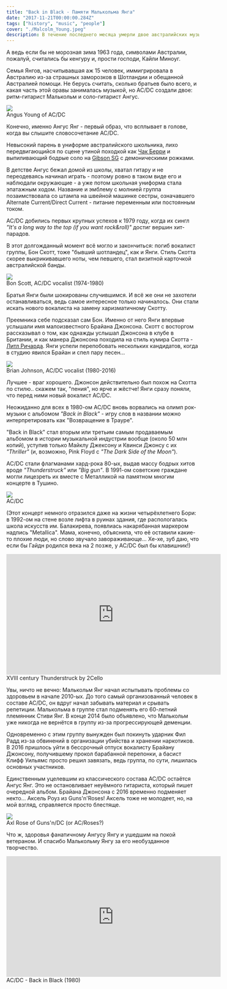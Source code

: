 ```yaml
---
title: "Back in Black - Памяти Малькольма Янга"
date: "2017-11-21T00:00:00.284Z"
tags: ["history", "music", "people"]
cover: "./Malcolm_Young.jpeg"
description: В течение последнего месяца умерли двое австралийских музыкантов - братья Джордж и Малькольм Янги. Если смерть Джорджа была мало кем замечена, то про Малькольма Янга сообщали во всех СМИ, ведь он - основатель легендарной австралийской рок-группы AC/DC."
---
```


А ведь если бы не морозная зима 1963 года, символами Австралии, пожалуй, считались бы кенгуру и, прости господи, Кайли Миноуг.

Семья Янгов, насчитывавшая аж 15 человек, иммигрировала в Австралию из-за страшных заморозков в Шотландии и обещанной 
Австралией помощи. Не берусь считать, сколько братьев было всего, и какая часть этой оравы занималась музыкой, но AC/DC 
создали двое: ритм-гитарист Малькольм и соло-гитарист Ангус.

<img src="Angus-Young-AC-DC-016.jpg" class="img-responsive center-block" />
<div class="caption text-center">Angus Young of AC/DC</div>

Конечно, именно Ангус Янг - первый образ, что всплывает в голове, когда вы слышите словосочетание AC/DC.

Невысокий парень в униформе австралийского школьника, лихо передвигающийся по сцене утиной походкой как <a href="https://en.wikipedia.org/wiki/Chuck_Berry">Чак Берри</a> и выпиливающий бодрые соло на <a href="https://ru.wikipedia.org/wiki/Gibson_SG">Gibson SG</a> с демоническими рожками.

В детстве Ангус бежал домой из школы, хватал гитару и не переодеваясь начинал играть - поэтому ровно в таком виде его и 
наблюдали окружающие - а уже потом школьная униформа стала эпатажным ходом. Название и эмблему с молнией группа 
позаимствовала со штампа на швейной машинке сестры, означавшего Alternate Current/Direct Current - питание переменным 
или постоянным током.

AC/DC добились первых крупных успехов к 1979 году, когда их сингл <i>"It's a long way to the top (if you want rock&roll)"</i> достиг вершин хит-парадов.

В этот долгожданный момент всё могло и закончиться: погиб вокалист группы, Бон Скотт, тоже "бывший шотландец", как и 
Янги. Стиль Скотта скорее выкрикивавшего ноты, чем певшего, стал визитной карточкой австралийской банды.

<img src="Bon_Scott.jpg" class="img-responsive center-block" />
<div class="caption text-center">Bon Scott, AC/DC vocalist (1974-1980)</div>

Братья Янги были шокированы случившимся. И всё же они не захотели останавливаться, ведь самое интересное только 
начиналось. Они стали искать нового вокалиста на замену харизматичному Скотту.

Преемника себе подсказал сам Бон. Именно от него Янги впервые услышали имя малоизвестного Брайана Джонсона. Скотт с 
восторгом рассказывал о том, как однажды услышал Джонсона в клубе в Британии, и как манера Джонсона походила на стиль 
кумира Скотта - <a href="https://www.youtube.com/watch?v=LVIttmFAzek">Литл Ричарда</a>. Янги успели перепобовать 
нескольких кандидатов, когда в студию явился Брайан и спел пару песен...

<img src="Brian_Johnson.jpg" class="img-responsive center-block" />
<div class="caption text-center">Brian Johnson, AC/DC vocalist (1980-2016)</div>

Лучшее - враг хорошего. Джонсон действительно был похож на Скотта по стилю.. скажем так, "пения", но ярче и жёстче! Янги
 сразу поняли, что перед ними новый вокалист AC/DC.

Неожиданно для всех в 1980-ом AC/DC вновь ворвались на олимп рок-музыки с альбомом <i>"Back in Black"</i> - игру слов в 
названии можно интерпретировать как "Возвращение в Трауре".

"Back in Black" стал вторым или третьим самым продаваемым альбомом в истории музыкальной индустрии вообще (около 50 млн 
копий), уступив только Майклу Джексону и Квинси Джонсу с их <i>"Thriller"</i> (и, возможно, Pink Floyd с 
<i>"The Dark Side of the Moon"</i>).

AC/DC стали флагманами хард-рока 80-ых, выдав массу бодрых хитов вроде <i>"Thunderstruck"</i> или <i>"Big gun"</i>. В 
1991-ом советские граждане могли лицезреть их вместе с Металликой на памятном многим концерте в Тушино.

<img src="ACDC.jpg" class="img-responsive center-block" />
<div class="caption text-center">AC/DC</div>

(Этот концерт немного отразился даже на жизни четырёхлетнего Бори: в 1992-ом на стене возле лифта в руинах здания,
где распологалась школа искусств им. Балакирева, появлиась накарябанная маркером надпись "Metallica". Мама, конечно, 
объяснила, что её оставили какие-то плохие люди, но слово звучало завораживающе... Хе-хе, зуб даю, что если бы Гайдн 
родился века на 2 позже, у AC/DC был бы клавишник!)

<div class="video-container">
  <iframe width="560" height="315" src="https://www.youtube.com/embed/uT3SBzmDxGk" frameBorder="0" gesture="media" allow="encrypted-media" allowFullScreen></iframe>
</div>
<div class="caption text-center">XVIII century Thunderstruck by 2Cello</div>

Увы, ничто не вечно: Малькольм Янг начал испытывать проблемы со здоровьем в начале 2010-ых.
До того самый организованный человек в составе AC/DC, он вдруг начал забывать материал и срывать репетиции.
Малькольма в группе стал подменять его 60-летний племянник Стиви Янг.
В конце 2014 было объявлено, что Малькольм уже никогда не вернётся в группу из-за прогрессирующей деменции.

Одновременно с этим группу вынужден был покинуть ударник Фил Радд из-за обвинений в организации убийства и хранении 
наркотиков. В 2016 пришлось уйти в бессрочный отпуск вокалисту Брайану Джонсону, получившему прокол барабанной 
перепонки, а басист Клифф Уильямс просто решил завязать, ведь группа, по сути, лишилась основных участников.

Единственным уцелевшим из классического состава AC/DC остаётся Ангус Янг.
Это не остановливает неуёмного гитариста, который пишет очередной альбом.
Брайана Джонсона с 2016 временно подменяет некто... Аксель Роуз из Guns'n'Roses!
Аксель тоже не молодеет, но, на мой взгляд, справляется просто блестяще.
  
<img src="Axl_Rose.jpg" class="img-responsive center-block" />
<div class="caption text-center">Axl Rose of Guns'n/DC (or AC/Roses?)</div>

Что ж, здоровья фанатичному Ангусу Янгу и ушедшим на покой ветераном.
И спасибо Малькольму Янгу за его необузданное творчество.

<div class="video-container">
  <iframe width="560" height="315" src="https://www.youtube.com/embed/pAgnJDJN4VA" frameBorder="0" gesture="media" allow="encrypted-media" allowFullScreen></iframe>
</div>
<div class="caption text-center">AC/DC - Back in Black (1980)</div>
